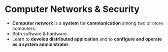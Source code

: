 # Computer Networks & Security
- **Computer network** is a **system** for **communication** among two or more computers.
- Both software & hardware.
- Learn to **develop distributed application** and to **configure and operate as a system administrator**.


